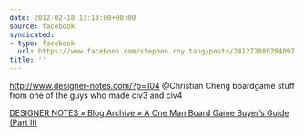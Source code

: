 ```yaml
---
date: 2012-02-18 13:13:00+00:00
source: facebook
syndicated:
- type: facebook
  url: https://www.facebook.com/stephen.roy.tang/posts/241272889294097
title: ''
---
```


http://www.designer-notes.com/?p=104 @Christian Cheng boardgame stuff from one of the guys who made civ3 and civ4

[DESIGNER NOTES  » Blog Archive   » A One Man Board Game Buyer’s Guide (Part II)](http://www.designer-notes.com/?p=104)